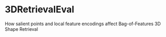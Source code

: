 # 3DRetrievalEval
How salient points and local feature encodings affect Bag-of-Features 3D Shape Retrieval
